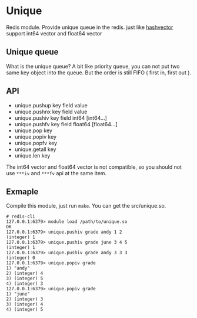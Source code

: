 # Unique
Redis module. Provide unique queue in the redis.
just like [hashvector](https://github.com/neverlee/hashvector) support int64 vector and float64 vector

## Unique queue
What is the unique queue? A bit like priority queue, you can not  put two same key object into the queue. But the order is still FIFO ( first in, first out ).

## API
* unique.pushup key field value
* unique.pushnx key field value
* unique.pushiv key field int64 [int64...]
* unique.pushfv key field float64 [float64...]
* unique.pop key
* unique.popiv key
* unique.popfv key
* unique.getall key
* unique.len key

The int64 vector and float64 vector is not compatible, so you should not use `***iv` and `***fv` api at the same item.

## Exmaple
Compile this module, just run `make`. You can get the src/unique.so.
```
# redis-cli
127.0.0.1:6379> module load /path/to/unique.so
OK
127.0.0.1:6379> unique.pushiv grade andy 1 2
(integer) 1
127.0.0.1:6379> unique.pushiv grade june 3 4 5
(integer) 1
127.0.0.1:6379> unique.pushiv grade andy 3 3 3
(integer) 0
127.0.0.1:6379> unique.popiv grade
1) "andy"
2) (integer) 4
3) (integer) 5
4) (integer) 3
127.0.0.1:6379> unique.popiv grade
1) "june"
2) (integer) 3
3) (integer) 4
4) (integer) 5
```
